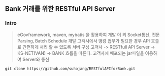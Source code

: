 ## Bank 거래를 위한 RESTful API Server

### Intro
> eGovframework, maven, mybatis 을 활용하여 개발
> 이 외 Socket통신, 전문 Parsing, Batch Schedule 개발
> 고객사에서 뱅킹 업무가 필요한 경우 API 호출로 간편하게 처리 할 수 있도록 서버 구성
> 고객사 -> RESTfull API Server -> KS-NET(VAN) -> BANK 흐름을 따른다.
> 고객사에 배포되는 jar파일을 이용하여 Server와 통신
 
```
git clone https://github.com/suhojang/RESTfulAPIforBank.git
```
